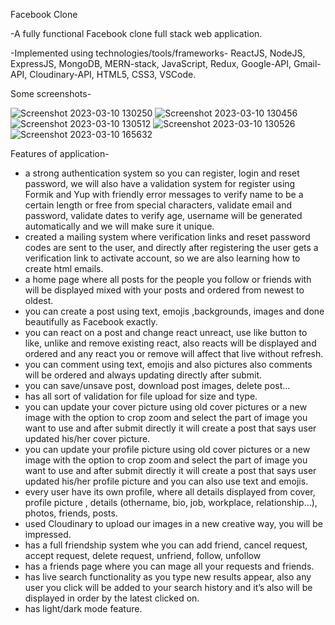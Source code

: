 Facebook Clone

-A fully functional Facebook clone full stack web application.

-Implemented using technologies/tools/frameworks- ReactJS, NodeJS, ExpressJS, MongoDB, MERN-stack, JavaScript, Redux, Google-API, Gmail-API, Cloudinary-API, HTML5, CSS3, VSCode.

Some screenshots- 

![Screenshot 2023-03-10 130250](https://user-images.githubusercontent.com/66079152/224252606-c0515227-5507-48fe-8d9f-c1663c164c78.png)
![Screenshot 2023-03-10 130456](https://user-images.githubusercontent.com/66079152/224252654-7dffd002-dbdf-4f68-92d4-b1eb6cbf8f96.png)
![Screenshot 2023-03-10 130512](https://user-images.githubusercontent.com/66079152/224252679-62f39958-9f98-4645-926b-3e5c78e1cfa8.png)
![Screenshot 2023-03-10 130526](https://user-images.githubusercontent.com/66079152/224252700-e365b5f4-3f01-4598-be86-a7ec552b6f4a.png)
![Screenshot 2023-03-10 165632](https://user-images.githubusercontent.com/66079152/224304526-c62fa36c-2ff1-43e7-a739-b03fdb588ea5.png)

Features of application-
* a strong authentication system so you can register, login and reset password, we will also have a validation system for register using Formik and Yup with friendly error messages  to verify name to be a certain length or free from special characters, validate email and password, validate dates to verify age, username will be generated automatically and we will make sure it unique.
* created a mailing system where verification links and reset password codes are sent to the user, and directly after registering the user gets a verification link to activate account, so we are also learning how to create html emails.
* a home page where all posts for the people you follow or friends with will be displayed mixed with your posts and ordered from newest to oldest.
* you can create a post using text, emojis ,backgrounds, images and done beautifully as Facebook exactly.
* you can react on a post and change react unreact, use like button to like, unlike and remove existing react, also reacts will be displayed and ordered and any react you or remove will affect that live without refresh.
* you can comment using text, emojis and also pictures also comments will be ordered and always updating directly after submit.
* you can save/unsave post, download post images, delete post…
* has all sort of validation for file upload for size and type.
* you can update your cover picture using old cover pictures or a new image with the option to crop zoom and select the part of image you want to use and after submit directly it will create a post that says user updated his/her cover picture.
* you can update your profile picture using old cover pictures or a new image with the option to crop zoom and select the part of image you want to use and after submit directly it will create a post that says user updated his/her profile picture and you can also use text and emojis.
* every user have its own profile, where all details displayed from cover, profile picture , details (othername, bio, job, workplace, relationship…), photos, friends, posts.
* used Cloudinary to upload our images in a new creative way, you will be impressed.
* has a full friendship system whe you can add friend, cancel request, accept request, delete request, unfriend, follow, unfollow
* has a friends page where you can mage all your requests and friends.
* has live search functionality as you type new results appear, also any user you click will be added to your search history and it’s also will be displayed in order by the latest clicked on.
* has light/dark mode feature.
